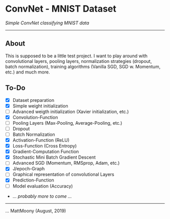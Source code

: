 # ConvNet - MNIST Dataset
_Simple ConvNet classifying MNIST data_

---

## About

This is supposed to be a little test project. I want to play around with convolutional layers, pooling layers, normalization strategies (dropout, batch normalization), training algorithms (Vanilla SGD, SGD w. Momentum, etc.) and much more.

## To-Do

* [x] Dataset preparation
* [x] Simple weight initialization
* [ ] Advanced weigth initialization (Xavier initialization, etc.)
* [x] Convolution-Function
* [ ] Pooling Layers (Max-Pooling, Average-Pooling, etc.)
* [ ] Dropout
* [ ] Batch Normalization
* [x] Activation-Function (ReLU)
* [x] Loss-Function (Cross Entropy)
* [x] Gradient-Computation Function
* [x] Stochastic Mini Batch Gradient Descent
* [ ] Advanced SGD (Momentum, RMSprop, Adam, etc.)
* [x] J/epoch-Graph
* [ ] Graphical representation of convolutional Layers
* [x] Prediction-Function
* [ ] Model evaluation (Accuracy)
* _... probably more to come ..._

---

... MattMoony (August, 2019)